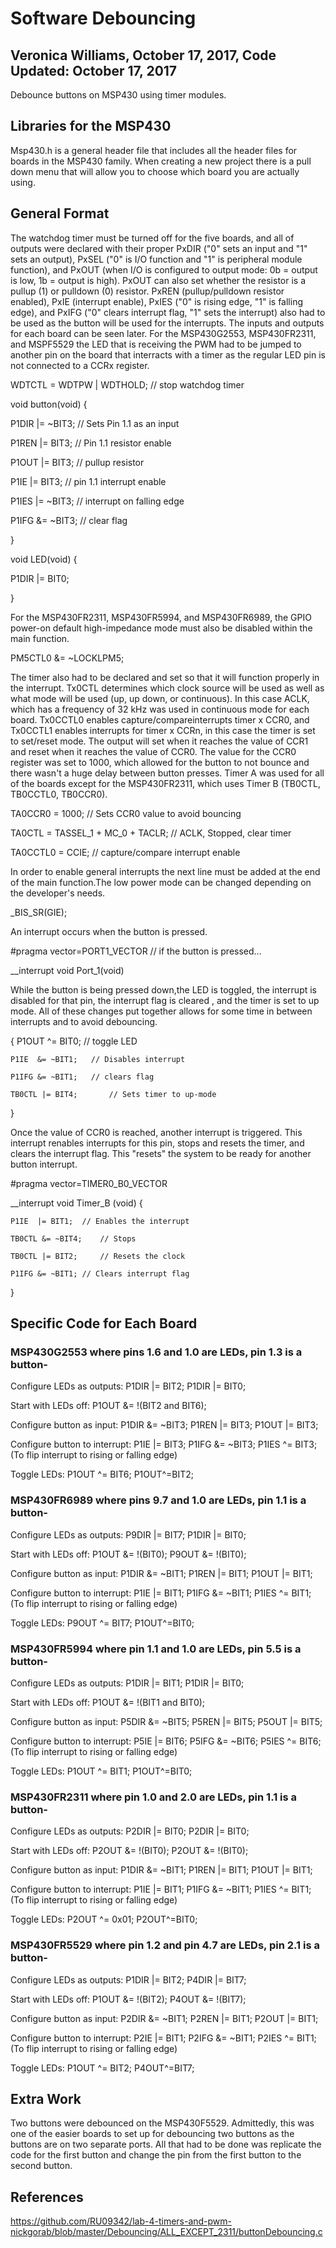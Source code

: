 # Software Debouncing
## Veronica Williams, October 17, 2017, Code Updated: October 17, 2017 

Debounce buttons on MSP430 using timer modules. 

## Libraries for the MSP430
Msp430.h is a general header file that includes all the header files for boards in the MSP430 family. When creating a new project there is a pull down menu that will allow you to choose which board you are actually using. 

## General Format

The watchdog timer must be turned off for the five boards, and all of outputs were declared with their proper PxDIR ("0" sets an input and "1" sets an output), PxSEL ("0" is I/O function and "1" is peripheral module function), and PxOUT (when I/O is configured to output mode: 0b = output is low, 1b = output is high). PxOUT can also set whether the resistor is a pullup (1) or pulldown (0) resistor. PxREN (pullup/pulldown resistor enabled), PxIE (interrupt enable), PxIES ("0" is rising edge, "1" is falling edge), and PxIFG ("0" clears interrupt flag, "1" sets the interrupt) also had to be used as the button will be used for the interrupts. The inputs and outputs for each board can be seen later. For the MSP430G2553, MSP430FR2311, and MSPF5529 the LED that is receiving the PWM had to be jumped to another pin on the board that interracts with a timer as the regular LED pin is not connected to a CCRx register. 

 WDTCTL = WDTPW | WDTHOLD;   // stop watchdog timer
 
void button(void) {

  P1DIR |= ~BIT3;   // Sets Pin 1.1 as an input
  
  P1REN |=  BIT3;   // Pin 1.1 resistor enable
  
  P1OUT |=  BIT3;   // pullup resistor
  
  P1IE  |=  BIT3;   // pin 1.1 interrupt enable
  
  P1IES |= ~BIT3;   // interrupt on falling edge
  
  P1IFG &= ~BIT3;   // clear flag
  
}

void LED(void) {

  P1DIR  |= BIT0;
  
}

For the MSP430FR2311, MSP430FR5994, and MSP430FR6989, the GPIO power-on default high-impedance mode must also be disabled within the main function.

PM5CTL0 &= ~LOCKLPM5;

The timer also had to be declared and set so that it will function properly in the interrupt. Tx0CTL determines which clock source will be used as well as what mode will be used (up, up down, or continuous). In this case ACLK, which has a frequency of 32 kHz was used in continuous mode for each board. Tx0CCTL0 enables capture/compareinterrupts timer x CCR0, and Tx0CCTL1 enables interrupts for timer x CCRn, in this case the timer is set to set/reset mode. The output will set when it reaches the value of CCR1 and reset when it reaches the value of CCR0. The value for the CCR0 register was set to 1000, which allowed for the button to not bounce and there wasn't a huge delay between button presses. Timer A was used for all of the boards except for the MSP430FR2311, which uses Timer B (TB0CTL, TB0CCTL0, TB0CCR0).

TA0CCR0 = 1000;                  // Sets CCR0 value to avoid bouncing

TA0CTL = TASSEL_1 + MC_0 + TACLR; // ACLK, Stopped, clear timer

TA0CCTL0 = CCIE;                  // capture/compare interrupt enable
         
In order to enable general interrupts the next line must be added at the end of the main function.The low power mode can be changed depending on the developer's needs.
 
_BIS_SR(GIE);

An interrupt occurs when the button is pressed. 

#pragma vector=PORT1_VECTOR      // if the button is pressed...

__interrupt void Port_1(void)
  
While the button is being pressed down,the LED is toggled, the interrupt is disabled for that pin, the interrupt flag is cleared , and the timer is set to up mode. All of these changes put together allows for some time in between interrupts and to avoid debouncing. 

{
    P1OUT ^=  BIT0;      // toggle LED
    
    P1IE  &= ~BIT1;   // Disables interrupt
    
    P1IFG &= ~BIT1;   // clears flag
    
    TB0CTL |= BIT4;       // Sets timer to up-mode
}

Once the value of CCR0 is reached, another interrupt is triggered. This interrupt renables interrupts for this pin, stops and resets the timer, and clears the interrupt flag. This "resets" the system to be ready for another button interrupt. 

#pragma vector=TIMER0_B0_VECTOR

__interrupt void Timer_B (void) {


    P1IE  |= BIT1;  // Enables the interrupt
    
    TB0CTL &= ~BIT4;    // Stops
    
    TB0CTL |= BIT2;     // Resets the clock
    
    P1IFG &= ~BIT1; // Clears interrupt flag
    
}



## Specific Code for Each Board
### MSP430G2553 where pins 1.6 and 1.0 are LEDs, pin 1.3 is a button-

Configure LEDs as outputs: P1DIR |= BIT2; P1DIR |= BIT0; 

Start with LEDs off: P1OUT &= !(BIT2 and BIT6);

Configure button as input: P1DIR &= ~BIT3; P1REN |= BIT3; P1OUT |= BIT3;

Configure button to interrupt: P1IE |= BIT3; P1IFG &= ~BIT3; P1IES ^= BIT3; (To flip interrupt to rising or falling edge)

Toggle LEDs: P1OUT ^= BIT6; P1OUT^=BIT2;

### MSP430FR6989 where pins 9.7 and 1.0 are LEDs, pin 1.1 is a button-

Configure LEDs as outputs: P9DIR |= BIT7; P1DIR |= BIT0;  

Start with LEDs off: P1OUT &= !(BIT0); P9OUT &= !(BIT0);

Configure button as input: P1DIR &= ~BIT1; P1REN |= BIT1; P1OUT |= BIT1;

Configure button to interrupt: P1IE |= BIT1; P1IFG &= ~BIT1; P1IES ^= BIT1; (To flip interrupt to rising or falling edge)

Toggle LEDs: P9OUT ^= BIT7; P1OUT^=BIT0;

### MSP430FR5994 where pin 1.1 and 1.0 are LEDs, pin 5.5 is a button-

Configure LEDs as outputs:  P1DIR |= BIT1; P1DIR |= BIT0;  

Start with LEDs off: P1OUT &= !(BIT1 and BIT0);

Configure button as input: P5DIR &= ~BIT5; P5REN |= BIT5; P5OUT |= BIT5;

Configure button to interrupt: P5IE |= BIT6; P5IFG &= ~BIT6; P5IES ^= BIT6; (To flip interrupt to rising or falling edge)

Toggle LEDs: P1OUT ^= BIT1; P1OUT^=BIT0;

### MSP430FR2311 where pin 1.0 and 2.0 are LEDs, pin 1.1 is a button-

Configure LEDs as outputs:  P2DIR |= BIT0; P2DIR |= BIT0; 

Start with LEDs off: P2OUT &= !(BIT0); P2OUT &= !(BIT0);

Configure button as input: P1DIR &= ~BIT1; P1REN |= BIT1; P1OUT |= BIT1;

Configure button to interrupt: P1IE |= BIT1; P1IFG &= ~BIT1; P1IES ^= BIT1; (To flip interrupt to rising or falling edge)

Toggle LEDs: P2OUT ^= 0x01; P2OUT^=BIT0;

### MSP430FR5529 where pin 1.2 and pin 4.7 are LEDs, pin 2.1 is a button-
Configure LEDs as outputs:  P1DIR |= BIT2;   P4DIR |= BIT7;  

Start with LEDs off: P1OUT &= !(BIT2); P4OUT &= !(BIT7);

Configure button as input: P2DIR &= ~BIT1; P2REN |= BIT1; P2OUT |= BIT1;

Configure button to interrupt: P2IE |= BIT1; P2IFG &= ~BIT1; P2IES ^= BIT1; (To flip interrupt to rising or falling edge)

Toggle LEDs: P1OUT ^= BIT2; P4OUT^=BIT7;

## Extra Work

Two buttons were debounced on the MSP430F5529. Admittedly, this was one of the easier boards to set up for debouncing two buttons as the buttons are on two separate ports. All that had to be done was replicate the code for the first button and change the pin from the first button to the second button. 

## References 

https://github.com/RU09342/lab-4-timers-and-pwm-nickgorab/blob/master/Debouncing/ALL_EXCEPT_2311/buttonDebouncing.c
